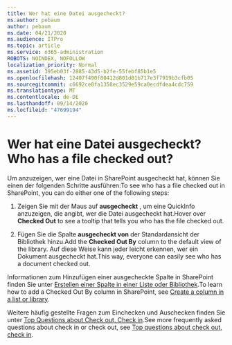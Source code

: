 ```yaml
---
title: Wer hat eine Datei ausgecheckt?
ms.author: pebaum
author: pebaum
ms.date: 04/21/2020
ms.audience: ITPro
ms.topic: article
ms.service: o365-administration
ROBOTS: NOINDEX, NOFOLLOW
localization_priority: Normal
ms.assetid: 395eb03f-2885-43d5-b2fe-55febf85b1e5
ms.openlocfilehash: 12407f490f80412d801d01b717e3f7919b3cfb05
ms.sourcegitcommit: c6692ce0fa1358ec3529e59ca0ecdfdea4cdc759
ms.translationtype: MT
ms.contentlocale: de-DE
ms.lasthandoff: 09/14/2020
ms.locfileid: "47699194"
---
```

# <a name="who-has-a-file-checked-out"></a><span data-ttu-id="057e8-102">Wer hat eine Datei ausgecheckt?</span><span class="sxs-lookup"><span data-stu-id="057e8-102">Who has a file checked out?</span></span>

<span data-ttu-id="057e8-103">Um anzuzeigen, wer eine Datei in SharePoint ausgecheckt hat, können Sie einen der folgenden Schritte ausführen:</span><span class="sxs-lookup"><span data-stu-id="057e8-103">To see who has a file checked out in SharePoint, you can do either one of the following steps:</span></span>
  
1. <span data-ttu-id="057e8-104">Zeigen Sie mit der Maus auf **ausgecheckt** , um eine QuickInfo anzuzeigen, die angibt, wer die Datei ausgecheckt hat.</span><span class="sxs-lookup"><span data-stu-id="057e8-104">Hover over **Checked Out** to see a tooltip that tells you who has the file checked out.</span></span> 
    
2. <span data-ttu-id="057e8-105">Fügen Sie die Spalte **ausgecheckt von** der Standardansicht der Bibliothek hinzu.</span><span class="sxs-lookup"><span data-stu-id="057e8-105">Add the **Checked Out By** column to the default view of the library.</span></span> <span data-ttu-id="057e8-106">Auf diese Weise kann jeder leicht erkennen, wer ein Dokument ausgecheckt hat.</span><span class="sxs-lookup"><span data-stu-id="057e8-106">This way, everyone can easily see who has a document checked out.</span></span> 
    
<span data-ttu-id="057e8-107">Informationen zum Hinzufügen einer ausgecheckte Spalte in SharePoint finden Sie unter [Erstellen einer Spalte in einer Liste oder Bibliothek](https://go.microsoft.com/fwlink/?linkid=2019591).</span><span class="sxs-lookup"><span data-stu-id="057e8-107">To learn how to add a Checked Out By column in SharePoint, see [Create a column in a list or library](https://go.microsoft.com/fwlink/?linkid=2019591).</span></span> 
  
<span data-ttu-id="057e8-108">Weitere häufig gestellte Fragen zum Einchecken und Auschecken finden Sie unter [Top Questions about Check out, Check in](https://go.microsoft.com/fwlink/?linkid=2018786).</span><span class="sxs-lookup"><span data-stu-id="057e8-108">See more frequently asked questions about check in or check out, see [Top questions about check out, check in](https://go.microsoft.com/fwlink/?linkid=2018786).</span></span>
  

